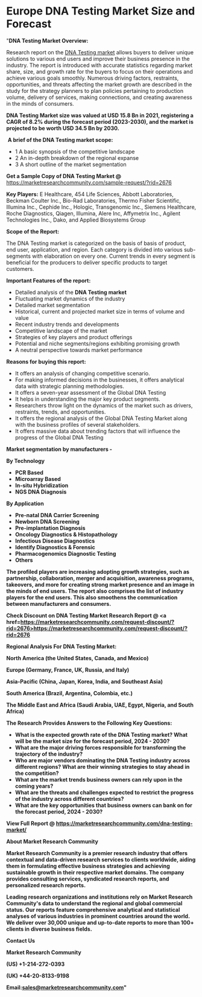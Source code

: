 # Europe DNA Testing Market Size and Forecast
"<strong>DNA Testing Market Overview:</strong>

Research report on the <a href=https://marketresearchcommunity.com/dna-testing-market/>DNA Testing market</a> allows buyers to deliver unique solutions to various end users and improve their business presence in the industry. The report is introduced with accurate statistics regarding market share, size, and growth rate for the buyers to focus on their operations and achieve various goals smoothly. Numerous driving factors, restraints, opportunities, and threats affecting the market growth are described in the study for the strategy planners to plan policies pertaining to production volume, delivery of services, making connections, and creating awareness in the minds of consumers.

<strong>DNA Testing Market size was valued at USD 15.8 Bn in 2021, registering a CAGR of 8.2% during the forecast period (2023-2030), and the market is projected to be worth USD 34.5 Bn by 2030.</strong>

 <Strong>A brief of the DNA Testing market scope:</Strong>
<ul>
 <li>1  A basic synopsis of the competitive landscape</li>
 <li>2  An in-depth breakdown of the regional expanse</li>
 <li>3  A short outline of the market segmentation</li>
</ul>
<strong>Get a Sample Copy of DNA Testing Market @ </b></strong><a href=https://marketresearchcommunity.com/sample-request/?rid=2676><u>https://marketresearchcommunity.com/sample-request/?rid=2676</u></a>

<strong>Key Players:</strong> 
E Healthcare, 454 Life Sciences, Abbott Laboratories, Beckman Coulter Inc., Bio-Rad Laboratories, Thermo Fisher Scientific, Illumina Inc., Cephide Inc., Hologic, Transgenomic Inc., Siemens Healthcare, Roche Diagnostics, Qiagen, Illumina, Alere Inc, Affymetrix Inc., Agilent Technologies Inc., Dako, and Applied Biosystems Group

<strong>Scope of the Report:</strong>

The DNA Testing market is categorized on the basis of basis of product, end user, application, and region. Each category is divided into various sub-segments with elaboration on every one. Current trends in every segment is beneficial for the producers to deliver specific products to target customers.

<strong><b>Important Features of the report:</b></strong>
<ul>
  <li>Detailed analysis of the <strong><b>DNA Testing </b></strong><strong><b>market</b></strong></li>
  <li>Fluctuating market dynamics of the industry</li>
  <li>Detailed market segmentation</li>
  <li>Historical, current and projected market size in terms of volume and value</li>
  <li>Recent industry trends and developments</li>
  <li>Competitive landscape of the market</li>
  <li>Strategies of key players and product offerings</li>
  <li>Potential and niche segments/regions exhibiting promising growth</li>
  <li>A neutral perspective towards market performance</li>
</ul>
<strong><b>Reasons for buying this report:</b></strong>
<ul>
  <li>It offers an analysis of changing competitive scenario.</li>
  <li>For making informed decisions in the businesses, it offers analytical data with strategic planning methodologies.</li>
  <li>It offers a seven-year assessment of the Global DNA Testing</li>
  <li>It helps in understanding the major key product segments.</li>
  <li>Researchers throw light on the dynamics of the market such as drivers, restraints, trends, and opportunities.</li>
  <li>It offers the regional analysis of the Global DNA Testing Market along with the business profiles of several stakeholders.</li>
  <li>It offers massive data about trending factors that will influence the progress of the Global DNA Testing</li>
</ul>

<strong>Market segmentation by manufacturers -</strong>


<strong><strong>By Technology</strong></h4>
<ul>
 	<li>PCR Based</li>
 	<li>Microarray Based</li>
 	<li>In-situ Hybridization</li>
 	<li>NGS DNA Diagnosis</li>
</ul>
<strong><strong>By Application</strong></h4>
<ul>
 	<li>Pre-natal DNA Carrier Screening</li>
 	<li>Newborn DNA Screening</li>
 	<li>Pre-implantation Diagnosis</li>
 	<li>Oncology Diagnostics &amp; Histopathology</li>
 	<li>Infectious Disease Diagnostics</li>
 	<li>Identify Diagnostics &amp; Forensic</li>
 	<li>Pharmacogenomics Diagnostic Testing</li>
 	<li>Others</li>
</ul>

The profiled players are increasing adopting growth strategies, such as partnership, collaboration, merger and acquisition, awareness programs, takeovers, and more for creating strong market presence and an image in the minds of end users. The report also comprises the list of industry players for the end users. This also smoothens the communication between manufacturers and consumers.

<strong><b>Check Discount on DNA Testing Market Research Report @ </b></strong><a href=https://marketresearchcommunity.com/request-discount/?rid=2676><u>https://marketresearchcommunity.com/request-discount/?rid=2676</u></a>

<strong>Regional Analysis For DNA Testing Market:</strong>

<strong>North America</strong> (the United States, Canada, and Mexico)

<strong>Europe</strong> (Germany, France, UK, Russia, and Italy)

<strong>Asia-Pacific</strong> (China, Japan, Korea, India, and Southeast Asia)

<strong>South America</strong> (Brazil, Argentina, Colombia, etc.)

<strong>The Middle East and Africa</strong> (Saudi Arabia, UAE, Egypt, Nigeria, and South Africa)

<strong>The Research Provides Answers to the Following Key Questions:</strong>
<ul>
 	<li>What is the expected growth rate of the DNA Testing market? What will be the market size for the forecast period, 2024 - 2030?</li>
 	<li>What are the major driving forces responsible for transforming the trajectory of the industry?</li>
 	<li>Who are major vendors dominating the DNA Testing industry across different regions? What are their winning strategies to stay ahead in the competition?</li>
 	<li>What are the market trends business owners can rely upon in the coming years?</li>
 	<li>What are the threats and challenges expected to restrict the progress of the industry across different countries?</li>
 	<li>What are the key opportunities that business owners can bank on for the forecast period, 2024 - 2030?</li>
</ul>

<strong>View Full Report @</strong> <a href=https://marketresearchcommunity.com/dna-testing-market/>https://marketresearchcommunity.com/dna-testing-market/</a>

<strong>About Market Research Community</strong>

Market Research Community is a premier research industry that offers contextual and data-driven research services to clients worldwide, aiding them in formulating effective business strategies and achieving sustainable growth in their respective market domains. The company provides consulting services, syndicated research reports, and personalized research reports.

Leading research organizations and institutions rely on Market Research Community's data to understand the regional and global commercial status. Our reports feature comprehensive analytical and statistical analyses of various industries in prominent countries around the world. We deliver over 30,000 unique and up-to-date reports to more than 100+ clients in diverse business fields.

<strong>Contact Us</strong>

<strong>Market Research Community</strong>

(US) +1-214-272-0393

(UK) +44-20-8133-9198

<strong>Email:</strong>sales@marketresearchcommunity.com"
